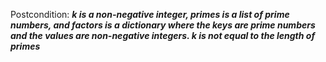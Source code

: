 Postcondition: ***k is a non-negative integer, primes is a list of prime numbers, and factors is a dictionary where the keys are prime numbers and the values are non-negative integers. k is not equal to the length of primes***